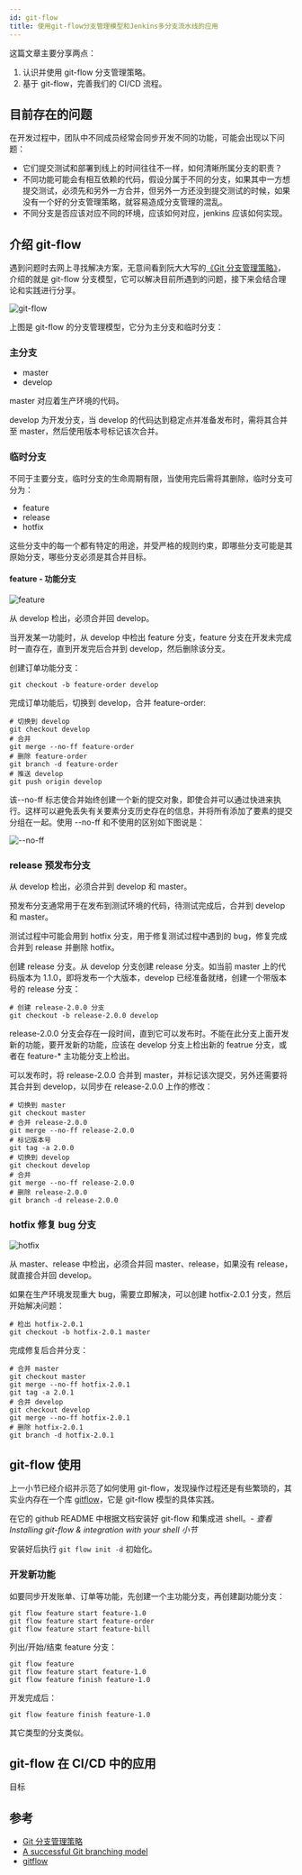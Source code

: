 ```yaml
---
id: git-flow
title: 使用git-flow分支管理模型和Jenkins多分支流水线的应用
---
```


这篇文章主要分享两点：

1. 认识并使用 git-flow 分支管理策略。
2. 基于 git-flow，完善我们的 CI/CD 流程。

## 目前存在的问题

在开发过程中，团队中不同成员经常会同步开发不同的功能，可能会出现以下问题：

- 它们提交测试和部署到线上的时间往往不一样，如何清晰所属分支的职责？
- 不同功能可能会有相互依赖的代码，假设分属于不同的分支，如果其中一方想提交测试，必须先和另外一方合并，但另外一方还没到提交测试的时候，如果没有一个好的分支管理策略，就容易造成分支管理的混乱。
- 不同分支是否应该对应不同的环境，应该如何对应，jenkins 应该如何实现。

## 介绍 git-flow

遇到问题时去网上寻找解决方案，无意间看到阮大大写的[《Git 分支管理策略》](https://www.ruanyifeng.com/blog/2012/07/git.html)，介绍的就是 git-flow 分支模型，它可以解决目前所遇到的问题，接下来会结合理论和实践进行分享。

![git-flow](https://ypyun.ywhoo.cn/assets/20210517120006.png)

上图是 git-flow 的分支管理模型，它分为主分支和临时分支：

### 主分支

- master
- develop

master 对应着生产环境的代码。

develop 为开发分支，当 develop 的代码达到稳定点并准备发布时，需将其合并至 master，然后使用版本号标记该次合并。

### 临时分支

不同于主要分支，临时分支的生命周期有限，当使用完后需将其删除，临时分支可分为：

- feature
- release
- hotfix

这些分支中的每一个都有特定的用途，并受严格的规则约束，即哪些分支可能是其原始分支，哪些分支必须是其合并目标。

#### feature - 功能分支

![feature](https://ypyun.ywhoo.cn/assets/20210517152451.png)

从 develop 检出，必须合并回 develop。

当开发某一功能时，从 develop 中检出 feature 分支，feature 分支在开发未完成时一直存在，直到开发完后合并到 develop，然后删除该分支。

创建订单功能分支：

```shell
git checkout -b feature-order develop
```

完成订单功能后，切换到 develop，合并 feature-order:

```shell
# 切换到 develop
git checkout develop
# 合并
git merge --no-ff feature-order
# 删除 feature-order
git branch -d feature-order
# 推送 develop
git push origin develop
```

该--no-ff 标志使合并始终创建一个新的提交对象，即使合并可以通过快进来执行。这样可以避免丢失有关要素分支历史存在的信息，并将所有添加了要素的提交分组在一起。使用 --no-ff 和不使用的区别如下图说是：

![--no-ff](https://ypyun.ywhoo.cn/assets/20210517153129.png)

### release 预发布分支

从 develop 检出，必须合并到 develop 和 master。

预发布分支通常用于在发布到测试环境的代码，待测试完成后，合并到 develop 和 master。

测试过程中可能会用到 hotfix 分支，用于修复测试过程中遇到的 bug，修复完成合并到 release 并删除 hotfix。

创建 release 分支。从 develop 分支创建 release 分支。如当前 master 上的代码版本为 1.1.0，即将发布一个大版本，develop 已经准备就绪，创建一个带版本号的 release 分支：

```shell
# 创建 release-2.0.0 分支
git checkout -b release-2.0.0 develop
```

release-2.0.0 分支会存在一段时间，直到它可以发布时。不能在此分支上面开发新的功能，要开发新的功能，应该在 develop 分支上检出新的 featrue 分支，或者在 feature-\* 主功能分支上检出。

可以发布时，将 release-2.0.0 合并到 master，并标记该次提交，另外还需要将其合并到 develop，以同步在 release-2.0.0 上作的修改：

```shell
# 切换到 master
git checkout master
# 合并 release-2.0.0
git merge --no-ff release-2.0.0
# 标记版本号
git tag -a 2.0.0
# 切换到 develop
git checkout develop
# 合并
git merge --no-ff release-2.0.0
# 删除 release-2.0.0
git branch -d release-2.0.0
```

### hotfix 修复 bug 分支

![hotfix](https://ypyun.ywhoo.cn/assets/20210517155558.png)

从 master、release 中检出，必须合并回 master、release，如果没有 release，就直接合并回 develop。

如果在生产环境发现重大 bug，需要立即解决，可以创建 hotfix-2.0.1 分支，然后开始解决问题：

```shell
# 检出 hotfix-2.0.1
git checkout -b hotfix-2.0.1 master
```

完成修复后合并分支：

```shell
# 合并 master
git checkout master
git merge --no-ff hotfix-2.0.1
git tag -a 2.0.1
# 合并 develop
git checkout develop
git merge --no-ff hotfix-2.0.1
# 删除 hotfix-2.0.1
git branch -d hotfix-2.0.1
```

## git-flow 使用

上一小节已经介绍并示范了如何使用 git-flow，发现操作过程还是有些繁琐的，其实业内存在一个库 [gitflow](https://github.com/nvie/gitflow/)，它是 git-flow 模型的具体实践。

在它的 github README 中根据文档安装好 git-flow 和集成进 shell。- _查看 Installing git-flow & integration with your shell 小节_

安装好后执行 `git flow init -d` 初始化。

### 开发新功能

如要同步开发账单、订单等功能，先创建一个主功能分支，再创建副功能分支：

```shell
git flow feature start feature-1.0
git flow feature start feature-order
git flow feature start feature-bill
```

列出/开始/结束 feature 分支：

```shell
git flow feature
git flow feature start feature-1.0
git flow feature finish feature-1.0
```

开发完成后：

```shell
git flow feature finish feature-1.0
```

其它类型的分支类似。

## git-flow 在 CI/CD 中的应用

目标

## 参考

- [Git 分支管理策略](https://www.ruanyifeng.com/blog/2012/07/git.html)
- [A successful Git branching model](https://nvie.com/posts/a-successful-git-branching-model/)
- [gitflow](https://github.com/nvie/gitflow/)
